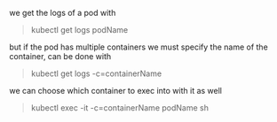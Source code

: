 we get the logs of a pod with 
>kubectl get logs podName

but if the pod has multiple containers we must specify the name of the container, can be done with
>kubectl get logs -c=containerName

we can choose which container to exec into with it as well
>kubectl exec -it -c=containerName podName sh